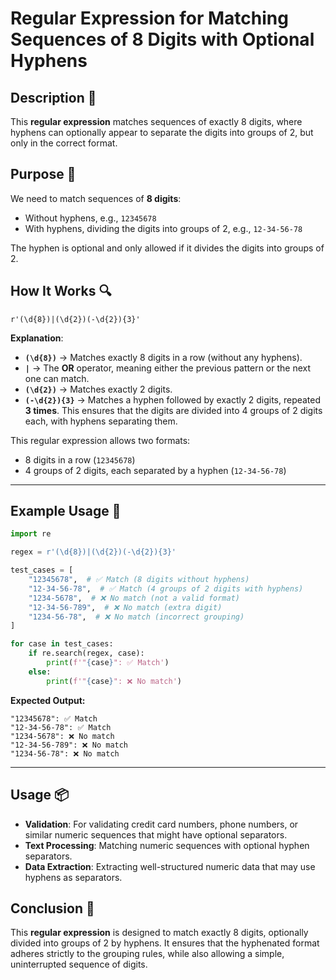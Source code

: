 # Regular Expression for Matching Sequences of 8 Digits with Optional Hyphens

## Description 📝

This **regular expression** matches sequences of exactly 8 digits, where hyphens can optionally appear to separate the digits into groups of 2, but only in the correct format.

## Purpose 🎯

We need to match sequences of **8 digits**:

-   Without hyphens, e.g., `12345678`
-   With hyphens, dividing the digits into groups of 2, e.g., `12-34-56-78`

The hyphen is optional and only allowed if it divides the digits into groups of 2.

## How It Works 🔍

```regex
r'(\d{8})|(\d{2})(-\d{2}){3}'
```

**Explanation**:

-   **`(\d{8})`** → Matches exactly 8 digits in a row (without any hyphens).
-   **`|`** → The **OR** operator, meaning either the previous pattern or the next one can match.
-   **`(\d{2})`** → Matches exactly 2 digits.
-   **`(-\d{2}){3}`** → Matches a hyphen followed by exactly 2 digits, repeated **3 times**. This ensures that the digits are divided into 4 groups of 2 digits each, with hyphens separating them.

This regular expression allows two formats:

-   8 digits in a row (`12345678`)
-   4 groups of 2 digits, each separated by a hyphen (`12-34-56-78`)

---

## Example Usage 📜

```python
import re

regex = r'(\d{8})|(\d{2})(-\d{2}){3}'

test_cases = [
    "12345678",  # ✅ Match (8 digits without hyphens)
    "12-34-56-78",  # ✅ Match (4 groups of 2 digits with hyphens)
    "1234-5678",  # ❌ No match (not a valid format)
    "12-34-56-789",  # ❌ No match (extra digit)
    "1234-56-78",  # ❌ No match (incorrect grouping)
]

for case in test_cases:
    if re.search(regex, case):
        print(f'"{case}": ✅ Match')
    else:
        print(f'"{case}": ❌ No match')
```

**Expected Output:**

```
"12345678": ✅ Match
"12-34-56-78": ✅ Match
"1234-5678": ❌ No match
"12-34-56-789": ❌ No match
"1234-56-78": ❌ No match
```

---

## Usage 📦

-   **Validation**: For validating credit card numbers, phone numbers, or similar numeric sequences that might have optional separators.
-   **Text Processing**: Matching numeric sequences with optional hyphen separators.
-   **Data Extraction**: Extracting well-structured numeric data that may use hyphens as separators.

## Conclusion 🚀

This **regular expression** is designed to match exactly 8 digits, optionally divided into groups of 2 by hyphens.
It ensures that the hyphenated format adheres strictly to the grouping rules, while also allowing a simple, uninterrupted sequence of digits.
